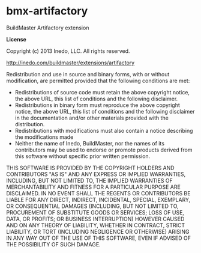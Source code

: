 bmx-artifactory
=======

BuildMaster Artifactory extension

**License**

Copyright (c) 2013 Inedo, LLC. All rights reserved.

http://inedo.com/buildmaster/extensions/artifactory

Redistribution and use in source and binary forms, with or without modification, are permitted provided that the following conditions are met:

* Redistributions of source code must retain the above copyright notice, the above URL, this list of conditions and the following disclaimer. 
* Redistributions in binary form must reproduce the above copyright notice, the above URL, this list of conditions and the following disclaimer in the documentation and/or other materials provided with the distribution. 
* Redistributions with modifications must also contain a notice describing the modifications made
* Neither the name of Inedo, BuildMaster, nor the names of its contributors may be used to endorse or promote products derived from this software without specific prior written permission.

THIS SOFTWARE IS PROVIDED BY THE COPYRIGHT HOLDERS AND CONTRIBUTORS "AS IS" AND ANY EXPRESS OR IMPLIED WARRANTIES, INCLUDING, BUT NOT LIMITED TO, THE IMPLIED WARRANTIES OF MERCHANTABILITY AND FITNESS FOR A PARTICULAR PURPOSE ARE DISCLAIMED. IN NO EVENT SHALL THE REGENTS OR CONTRIBUTORS BE LIABLE FOR ANY DIRECT, INDIRECT, INCIDENTAL, SPECIAL, EXEMPLARY, OR CONSEQUENTIAL DAMAGES (INCLUDING, BUT NOT LIMITED TO, PROCUREMENT OF SUBSTITUTE GOODS OR SERVICES; LOSS OF USE, DATA, OR PROFITS; OR BUSINESS INTERRUPTION) HOWEVER CAUSED AND ON ANY THEORY OF LIABILITY, WHETHER IN CONTRACT, STRICT LIABILITY, OR TORT (INCLUDING NEGLIGENCE OR OTHERWISE) ARISING IN ANY WAY OUT OF THE USE OF THIS SOFTWARE, EVEN IF ADVISED OF THE POSSIBILITY OF SUCH DAMAGE.
